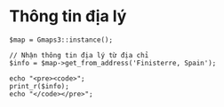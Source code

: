 # Thông tin địa lý
	
	$map = Gmaps3::instance();
		
	// Nhận thông tin địa lý từ địa chỉ
	$info = $map->get_from_address('Finisterre, Spain');
		
	echo "<pre><code>";
	print_r($info);						
	echo "</code></pre>";


				
